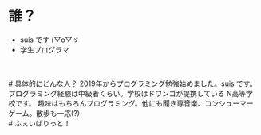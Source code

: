 # 誰？
- suis です (▽o▽ゞ
- 学生プログラマ
<br>
<br>
# 具体的にどんな人？
2019年からプログラミング勉強始めました。suis です。  
プログラミング経験は中級者くらい。学校はドワンゴが提携している N高等学校です。  
趣味はもちろんプログラミング。他にも聞き専音楽、コンシューマーゲーム。散歩も一応(?) 

<br>
# ふぇいばりっと！
